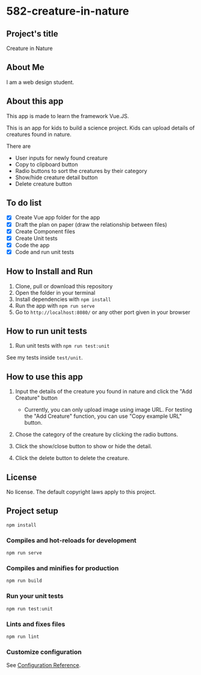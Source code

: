 # 582-creature-in-nature

## Project's title

Creature in Nature

## About Me

I am a web design student.

## About this app

This app is made to learn the framework Vue.JS.

This is an app for kids to build a science project. Kids can upload details of creatures found in nature.

There are

- User inputs for newly found creature
- Copy to clipboard button
- Radio buttons to sort the creatures by their category
- Show/hide creature detail button
- Delete creature button

## To do list

- [x] Create Vue app folder for the app
- [x] Draft the plan on paper (draw the relationship between files)
- [x] Create Component files
- [x] Create Unit tests
- [x] Code the app
- [x] Code and run unit tests

## How to Install and Run

1. Clone, pull or download this repository
2. Open the folder in your terminal
3. Install dependencies with `npm install`
4. Run the app with `npm run serve`
5. Go to `http://localhost:8080/` or any other port given in your browser

## How to run unit tests

1. Run unit tests with `npm run test:unit`

See my tests inside `test/unit`.

## How to use this app

1. Input the details of the creature you found in nature and click the "Add Creature" button

   - Currently, you can only upload image using image URL. For testing the "Add Creature" function, you can use "Copy example URL" button.

2. Chose the category of the creature by clicking the radio buttons.
3. Click the show/close button to show or hide the detail.
4. Click the delete button to delete the creature.

## License

No license. The default copyright laws apply to this project.

## Project setup

```
npm install
```

### Compiles and hot-reloads for development

```
npm run serve
```

### Compiles and minifies for production

```
npm run build
```

### Run your unit tests

```
npm run test:unit
```

### Lints and fixes files

```
npm run lint
```

### Customize configuration

See [Configuration Reference](https://cli.vuejs.org/config/).
